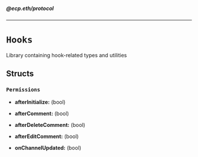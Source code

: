 ##### @ecp.eth/protocol

----

# `Hooks`

Library containing hook-related types and utilities



## Structs

### `Permissions`


- **afterInitialize:** (bool) 


- **afterComment:** (bool) 


- **afterDeleteComment:** (bool) 


- **afterEditComment:** (bool) 


- **onChannelUpdated:** (bool) 










